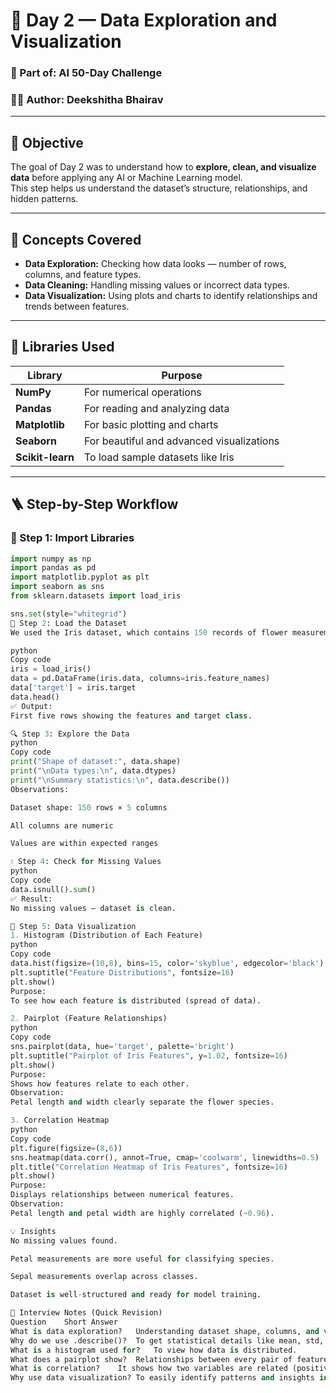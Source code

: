 # 🌟 Day 2 — Data Exploration and Visualization

### 📅 Part of: AI 50-Day Challenge  
### 👩‍💻 Author: Deekshitha Bhairav  

---

## 🎯 Objective

The goal of Day 2 was to understand how to **explore, clean, and visualize data** before applying any AI or Machine Learning model.  
This step helps us understand the dataset’s structure, relationships, and hidden patterns.

---

## 🧠 Concepts Covered

- **Data Exploration:** Checking how data looks — number of rows, columns, and feature types.  
- **Data Cleaning:** Handling missing values or incorrect data types.  
- **Data Visualization:** Using plots and charts to identify relationships and trends between features.

---

## 🧰 Libraries Used

| Library | Purpose |
|----------|----------|
| **NumPy** | For numerical operations |
| **Pandas** | For reading and analyzing data |
| **Matplotlib** | For basic plotting and charts |
| **Seaborn** | For beautiful and advanced visualizations |
| **Scikit-learn** | To load sample datasets like Iris |

---

## 🪜 Step-by-Step Workflow

### 🧩 Step 1: Import Libraries
```python
import numpy as np
import pandas as pd
import matplotlib.pyplot as plt
import seaborn as sns
from sklearn.datasets import load_iris

sns.set(style="whitegrid")
🌸 Step 2: Load the Dataset
We used the Iris dataset, which contains 150 records of flower measurements — sepal length, sepal width, petal length, and petal width.

python
Copy code
iris = load_iris()
data = pd.DataFrame(iris.data, columns=iris.feature_names)
data['target'] = iris.target
data.head()
✅ Output:
First five rows showing the features and target class.

🔍 Step 3: Explore the Data
python
Copy code
print("Shape of dataset:", data.shape)
print("\nData types:\n", data.dtypes)
print("\nSummary statistics:\n", data.describe())
Observations:

Dataset shape: 150 rows × 5 columns

All columns are numeric

Values are within expected ranges

💧 Step 4: Check for Missing Values
python
Copy code
data.isnull().sum()
✅ Result:
No missing values — dataset is clean.

🎨 Step 5: Data Visualization
1. Histogram (Distribution of Each Feature)
python
Copy code
data.hist(figsize=(10,8), bins=15, color='skyblue', edgecolor='black')
plt.suptitle("Feature Distributions", fontsize=16)
plt.show()
Purpose:
To see how each feature is distributed (spread of data).

2. Pairplot (Feature Relationships)
python
Copy code
sns.pairplot(data, hue='target', palette='bright')
plt.suptitle("Pairplot of Iris Features", y=1.02, fontsize=16)
plt.show()
Purpose:
Shows how features relate to each other.
Observation:
Petal length and width clearly separate the flower species.

3. Correlation Heatmap
python
Copy code
plt.figure(figsize=(8,6))
sns.heatmap(data.corr(), annot=True, cmap='coolwarm', linewidths=0.5)
plt.title("Correlation Heatmap of Iris Features", fontsize=16)
plt.show()
Purpose:
Displays relationships between numerical features.
Observation:
Petal length and petal width are highly correlated (~0.96).

💡 Insights
No missing values found.

Petal measurements are more useful for classifying species.

Sepal measurements overlap across classes.

Dataset is well-structured and ready for model training.

🧾 Interview Notes (Quick Revision)
Question	Short Answer
What is data exploration?	Understanding dataset shape, columns, and values.
Why do we use .describe()?	To get statistical details like mean, std, min, and max.
What is a histogram used for?	To view how data is distributed.
What does a pairplot show?	Relationships between every pair of features.
What is correlation?	It shows how two variables are related (positive or negative).
Why use data visualization?	To easily identify patterns and insights in data.

